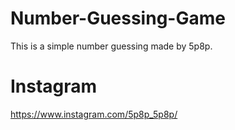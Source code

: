 # Number-Guessing-Game
This is a simple number guessing made by 5p8p.
# Instagram
https://www.instagram.com/5p8p_5p8p/
